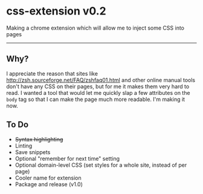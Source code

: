 # css-extension v0.2


Making a chrome extension which will allow me to inject some CSS into pages

----

## Why?

I appreciate the reason that sites like http://zsh.sourceforge.net/FAQ/zshfaq01.html and other online manual tools don't have any CSS on their pages, but for me it makes them very hard to read. I wanted a tool that would let me quickly slap a few attributes on the `body` tag so that I can make the page much more readable. I'm making it now.

## To Do

* ~~Syntax highlighting~~
* Linting
* Save snippets
* Optional "remember for next time" setting
* Optional domain-level CSS (set styles for a whole site, instead of per page)
* Cooler name for extension
* Package and release (v1.0)
